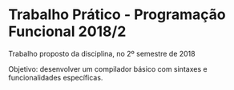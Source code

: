 # Trabalho Prático - Programação Funcional 2018/2
Trabalho proposto da disciplina, no 2º semestre de 2018


Objetivo: desenvolver um compilador básico com sintaxes e funcionalidades específicas.
